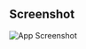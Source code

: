 ## Screenshot

![App Screenshot](https://github.com/Epomis09/Javascript-Layout-Animations-with-GSAP/raw/master/Docs/Animation_with_GSAP.gif)